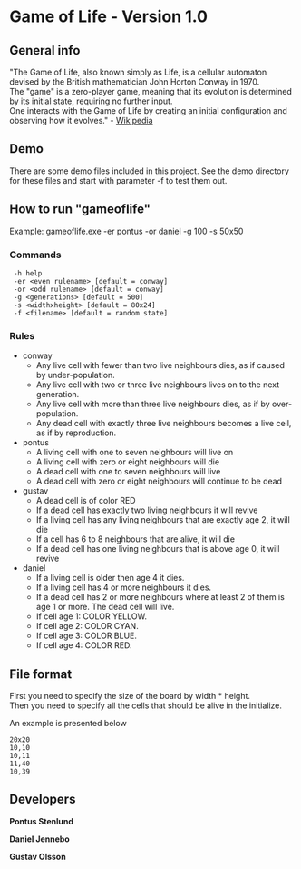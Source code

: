 Game of Life - Version 1.0
=====================================

General info
------------
"The Game of Life, also known simply as Life, is a cellular automaton devised by the British mathematician John Horton Conway in 1970.  
The "game" is a zero-player game, meaning that its evolution is determined by its initial state, requiring no further input.  
One interacts with the Game of Life by creating an initial configuration and observing how it evolves." - [Wikipedia](https://en.wikipedia.org/wiki/Conway%27s_Game_of_Life)

Demo
------------
There are some demo files included in this project. See the demo directory for these files and start with parameter -f <filename> to test them out.

How to run "gameoflife"
------------------------
Example: gameoflife.exe -er pontus -or daniel -g 100 -s 50x50

### Commands
	 -h help
	 -er <even rulename> [default = conway]
	 -or <odd rulename> [default = conway]
	 -g <generations> [default = 500]
	 -s <widthxheight> [default = 80x24]
	 -f <filename> [default = random state]

### Rules  
- conway
	* Any live cell with fewer than two live neighbours dies, as if caused by under-population.
	* Any live cell with two or three live neighbours lives on to the next generation.
	* Any live cell with more than three live neighbours dies, as if by over-population.
	* Any dead cell with exactly three live neighbours becomes a live cell, as if by reproduction.
- pontus
	* A living cell with one to seven neighbours will live on
	* A living cell with zero or eight neighbours will die
	* A dead cell with one to seven neighbours will live
	* A dead cell with zero or eight neighbours will continue to be dead
- gustav
	* A dead cell is of color RED
	* If a dead cell has exactly two living neighbours it will revive
	* If a living cell has any living neighbours that are exactly age 2, it will die
	* If a cell has 6 to 8 neighbours that are alive, it will die
	* If a dead cell has one living neighbours that is above age 0, it will revive
- daniel
	* If a living cell is older then age 4 it dies.
	* If a living cell has 4 or more neighbours it dies.
	* If a dead cell has 2 or more neighbours where at least 2 of them is age 1 or more. The dead cell will live.
	* If cell age 1: COLOR YELLOW.
	* If cell age 2: COLOR CYAN.
	* If cell age 3: COLOR BLUE.
	* If cell age 4: COLOR RED.


File format
------------------------
First you need to specify the size of the board by width * height.  
Then you need to specify all the cells that should be alive in the initialize.  
  
An example is presented below  


	20x20  
	10,10  
	10,11  
	11,40  	
	10,39	

Developers
-----------
__Pontus Stenlund__  

__Daniel Jennebo__  

__Gustav Olsson__  
